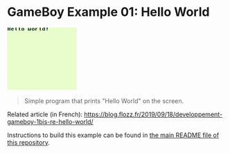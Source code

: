 # GameBoy Example 01: Hello World

![Hello World Screenshot](hello_screenshot.png)

> Simple program that prints "Hello World" on the screen.

Related article (in French): https://blog.flozz.fr/2019/09/18/developpement-gameboy-1bis-re-hello-world/

Instructions to build this example can be found in [the main README file of this repository](https://github.com/flozz/gameboy-examples/#compiling-examples).

